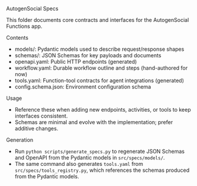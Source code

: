 AutogenSocial Specs

This folder documents core contracts and interfaces for the AutogenSocial Functions app.

Contents

- models/: Pydantic models used to describe request/response shapes
- schemas/: JSON Schemas for key payloads and documents
- openapi.yaml: Public HTTP endpoints (generated)
- workflow.yaml: Durable workflow outline and steps (hand-authored for now)
- tools.yaml: Function-tool contracts for agent integrations (generated)
- config.schema.json: Environment configuration schema

Usage

- Reference these when adding new endpoints, activities, or tools to keep interfaces consistent.
- Schemas are minimal and evolve with the implementation; prefer additive changes.

Generation

- Run `python scripts/generate_specs.py` to regenerate JSON Schemas and OpenAPI
  from the Pydantic models in `src/specs/models/`.
- The same command also generates `tools.yaml` from `src/specs/tools_registry.py`,
  which references the schemas produced from the Pydantic models.
